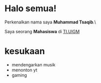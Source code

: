 # Halo semua! 

Perkenalkan nama saya **Muhammad Tsaqib**.\

Saya seorang **Mahasiswa** di [TI.UIGM](http://if.uigm.ac.id)

# kesukaan

  * mendengarkan musik
  * menonton yt
  * gaming
